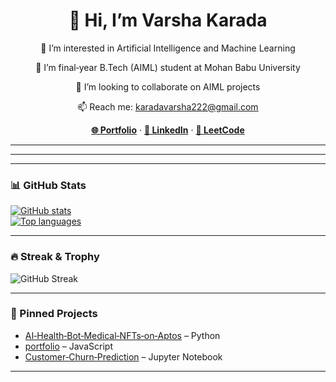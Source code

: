

<!--
**VARSHA-442/VARSHA-442** is a ✨ _special_ ✨ repository because its `README.md` (this file) appears on your GitHub profile.

Here are some ideas to get you started:

- 🔭 I’m currently working on ...
- 🌱 I’m currently learning ...
- 👯 I’m looking to collaborate on ...
- 🤔 I’m looking for help with ...
- 💬 Ask me about ...
- 📫 How to reach me: ...
- 😄 Pronouns: ...
- ⚡ Fun fact: ...
-->
<!-- HEADER -->
<div align="center">
 <h1>👋 Hi, I’m Varsha Karada</h1>
  <p>👀 I’m interested in Artificial Intelligence and Machine Learning</p>
  <p>🌱 I’m final‑year B.Tech (AIML) student at Mohan Babu University</p>
  <p>💞️ I’m looking to collaborate on AIML projects</p>
  <p>📫 Reach me: <a href="mailto:karadavarsha222@gmail.com">karadavarsha222@gmail.com</a></p>
  <p>
    <a href="https://portfolio-mgvm.vercel.app/"><strong>🌐 Portfolio</strong></a> · 
    <a href="https://www.linkedin.com/in/varsha-karada"><strong>👤 LinkedIn</strong></a> · 
    <a href="https://leetcode.com/u/KPavani9/"><strong>🎯 LeetCode</strong></a>
  </p>
</div>

---




---



---

### 📊 GitHub Stats  
[![GitHub stats](https://github-readme-stats.vercel.app/api?username=VARSHA-442&show_icons=true&theme=radical)](https://github.com/anuraghazra/github-readme-stats)  
[![Top languages](https://github-readme-stats.vercel.app/api/top-langs/?username=VARSHA-442&layout=compact&theme=radical)](https://github.com/anuraghazra/github-readme-stats) 

---

### 🔥 Streak & Trophy  
![GitHub Streak](https://github-readme-streak-stats.herokuapp.com/?user=VARSHA-442&theme=radical)   


---

### 📌 Pinned Projects
- [AI‑Health‑Bot‑Medical‑NFTs‑on‑Aptos](https://github.com/Venu-16/AI-Health-Bot-Medical-NFTs-on-Aptos) – Python
- [portfolio](https://github.com/VARSHA-442/portfolio) – JavaScript
- [Customer‑Churn‑Prediction](https://github.com/VARSHA-442/Churn) – Jupyter Notebook

---


